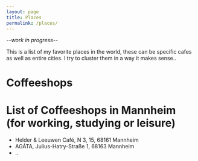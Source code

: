 ```yaml
---
layout: page
title: Places
permalink: /places/
---
```


*--work in progress--*

This is a list of my favorite places in the world, these can be specific cafes as well as entire cities. I try to cluster them in a way it makes sense..

# Coffeeshops

# List of Coffeeshops in Mannheim (for working, studying or leisure)

* Helder & Leeuwen Café, N 3, 15, 68161 Mannheim
* AGÁTA, Julius-Hatry-Straße 1, 68163 Mannheim
* ..